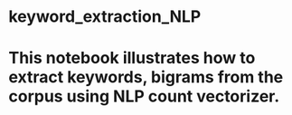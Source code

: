 # keyword_extraction_NLP

# This notebook illustrates how to extract keywords, bigrams from the corpus using NLP count vectorizer.
